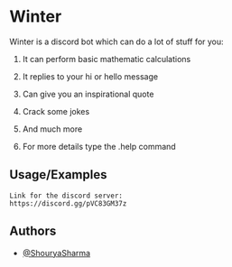 # Winter

Winter is a discord bot which can do a lot of stuff for you:

1. It can perform basic mathematic calculations

2. It replies to your hi or hello message

3. Can give you an inspirational quote

4. Crack some jokes

5. And much more

6. For more details type the .help command


## Usage/Examples

```link
Link for the discord server: 
https://discord.gg/pVC83GM37z
```

  
## Authors

- [@ShouryaSharma](https://www.github.com/ShouryaSharma277)